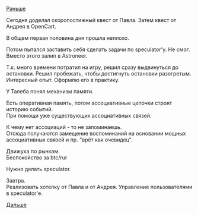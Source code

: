 [Раньше](2017.01.10.md)

Сегодня доделал скоропостижный квест от Павла.
Затем квест от Андрея в OpenCart.

В общем первая половина дня прошла неплохо. 

Потом пытался заставить себя сделать задачи по speculator'у. Не смог. Вместо этого залип в Astroneer.

Т.к. много времени потратил на игру, решил сразу выдвинуться до остановки.
Решил пробежать, чтобы достигнуть остановки разогретым.  
Интересный опыт. Оформлю его в практику.

У Талеба понял механизм памяти.

Есть оперативная память, потом ассоциативные цепочки строят историю событий.  
При помощи уже существующих ассоциативных связей.

К чему нет ассоциаций - то не запоминаешь.  
Отсюда получаются замещение воспоминаний на основании мощных ассоциативных связей и пр. "врёт как очевидец".

Движуха по рынкам.  
Беспокойство за btc/rur

Нужно делать speculator.

Завтра.  
Реализовать хотелку от Павла и от Андрея.
Управление пользователями в speculator'е.

[Дальше](2017.01.12.md)